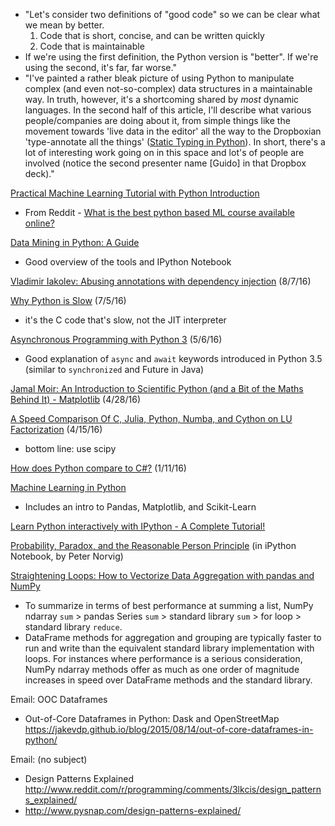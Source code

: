[](https://www.jeffknupp.com/blog/2016/11/13/how-python-makes-working-with-data-more-difficult-in-the-long-run/)
* "Let's consider two definitions of "good code" so we can be clear what we mean by better.
  1. Code that is short, concise, and can be written quickly
  2. Code that is maintainable
* If we're using the first definition, the Python version is "better". If we're using the second, it's far, far worse."
* "I've painted a rather bleak picture of using Python to manipulate complex (and even not-so-complex) data structures in a maintainable way. In truth, however, it's a shortcoming shared by *most* dynamic languages. In the second half of this article, I'll describe what various people/companies are doing about it, from simple things like the movement towards 'live data in the editor' all the way to the Dropboxian 'type-annotate all the things' ([Static Typing in Python](https://www.dropbox.com/s/efatwr0pozsargb/PyCon%20mypy%20talk%202016.pdf?dl=0)). In short, there's a lot of interesting work going on in this space and lot's of people are involved (notice the second presenter name [Guido] in that Dropbox deck)."

[Practical Machine Learning Tutorial with Python Introduction](https://pythonprogramming.net/machine-learning-tutorial-python-introduction/)
* From Reddit - [What is the best python based ML course available online?](https://www.reddit.com/r/MachineLearning/comments/4thirl/what_is_the_best_python_based_ml_course_available/)

[Data Mining in Python: A Guide](https://www.springboard.com/blog/data-mining-python-tutorial/)
* Good overview of the tools and IPython Notebook

[Vladimir Iakolev: Abusing annotations with dependency injection](https://nvbn.github.io/2016/08/07/annotations-injector/) (8/7/16)

[Why Python is Slow](http://blog.kevmod.com/2016/07/why-is-python-slow/) (7/5/16)
* it's the C code that's slow, not the JIT interpreter

[Asynchronous Programming with Python 3](https://community.nitrous.io/tutorials/asynchronous-programming-with-python-3) (5/6/16)
* Good explanation of `async` and `await` keywords introduced in Python 3.5 (similar to `synchronized` and Future in Java)

[Jamal Moir: An Introduction to Scientific Python (and a Bit of the Maths Behind It) - Matplotlib](http://feedproxy.google.com/~r/JamalMoirBlogPython/~3/J4BvLPu8J1g/scientific-python-matplotlib.html) (4/28/16)

[A Speed Comparison Of C, Julia, Python, Numba, and Cython on LU Factorization](https://www.ibm.com/developerworks/community/blogs/jfp/entry/A_Comparison_Of_C_Julia_Python_Numba_Cython_Scipy_and_BLAS_on_LU_Factorization?lang=en) (4/15/16)
* bottom line: use scipy

[How does Python compare to C#?](https://www.quora.com/How-does-Python-compare-to-C) (1/11/16)

[Machine Learning in Python](https://www.dataquest.io/blog/getting-started-with-machine-learning-python/)
* Includes an intro to Pandas, Matplotlib, and Scikit-Learn

[Learn Python interactively with IPython - A Complete Tutorial!](https://github.com/rajathkumarmp/Python-Lectures)

[Probability, Paradox, and the Reasonable Person Principle](http://nbviewer.ipython.org/url/norvig.com/ipython/Probability.ipynb) (in iPython Notebook, by Peter Norvig)

[Straightening Loops: How to Vectorize Data Aggregation with pandas and NumPy](http://blog.datascience.com/straightening-loops-how-to-vectorize-data-aggregation-with-pandas-and-numpy/)
* To summarize in terms of best performance at summing a list, NumPy ndarray `sum` > pandas Series `sum` > standard library `sum` > for loop > standard library `reduce`.
* DataFrame methods for aggregation and grouping are typically faster to run and write than the equivalent standard library implementation with loops. For instances where performance is a serious consideration, NumPy ndarray methods offer as much as one order of magnitude increases in speed over DataFrame methods and the standard library.

Email: OOC Dataframes
* Out-of-Core Dataframes in Python: Dask and OpenStreetMap https://jakevdp.github.io/blog/2015/08/14/out-of-core-dataframes-in-python/

Email: (no subject)
* Design Patterns Explained http://www.reddit.com/r/programming/comments/3lkcis/design_patterns_explained/
* http://www.pysnap.com/design-patterns-explained/
